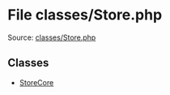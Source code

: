 File classes/Store.php
=========
Source: [classes/Store.php](https://github.com/PrestaShop/PrestaShop/blob/1.6.1.1/classes/Store.php)


Classes
-------

* [StoreCore](class.StoreCore)

